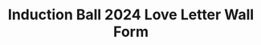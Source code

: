 ---
title: Induction Ball 2024 Love Letter Wall Form
redirect_to: https://forms.gle/y1wb2RZxJ4jf44a56
redirect_from: 
  - /InductionBall24LoveLetterWall
  - /inductionball24loveletterwall
---